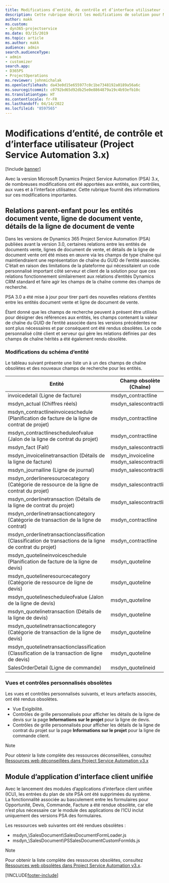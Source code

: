 ```yaml
---
title: Modifications d’entité, de contrôle et d’interface utilisateur (Project Service Automation 3.x)
description: Cette rubrique décrit les modifications de solution pour Microsoft Dynamics Project Service Automation 3.x.
author: makk
ms.custom:
- dyn365-projectservice
ms.date: 03/15/2019
ms.topic: article
ms.author: makk
audience: admin
search.audienceType:
- admin
- customizer
search.app:
- D365PS
- ProjectOperations
ms.reviewer: johnmichalak
ms.openlocfilehash: da43e0d15e655977c0c1be7348192a0189a56a6c
ms.sourcegitcommit: c0792bd65d92db25e0e8864879a19c4b93efb10c
ms.translationtype: HT
ms.contentlocale: fr-FR
ms.lasthandoff: 04/14/2022
ms.locfileid: "8597565"
---
```

# <a name="entity-control-and-user-interface-changes-project-service-automation-3x"></a>Modifications d’entité, de contrôle et d’interface utilisateur (Project Service Automation 3.x)

[!include [banner](../../includes/psa-now-project-operations.md)]


Avec la version Microsoft Dynamics Project Service Automation (PSA) 3.x, de nombreuses modifications ont été apportées aux entités, aux contrôles, aux vues et à l’interface utilisateur. Cette rubrique fournit des informations sur ces modifications importantes.

## <a name="parent-child-relationships-for-sales-document-sales-document-line-sales-document-line-detail-entities"></a>Relations parent-enfant pour les entités document vente, ligne de document vente, détails de la ligne de document de vente
Dans les versions de Dynamics 365 Project Service Automation (PSA) publiées avant la version 3.0, certaines relations entre les entités de documents vente, lignes de document de vente, et détails de la ligne de document vente ont été mises en œuvre via les champs de type chaîne qui maintiendraient une représentation de chaîne du GUID de l’entité associée. C’était en raison des limitations de la plateforme qui nécessitaient un code personnalisé important côté serveur et client de la solution pour que ces relations fonctionnement similairement aux relations d’entités Dynamics CRM standard et faire agir les champs de la chaîne comme des champs de recherche.

PSA 3.0 a été mise à jour pour tirer parti des nouvelles relations d’entités entre les entités document vente et ligne de document de vente.

Étant donné que les champs de recherche peuvent à présent être utilisés pour désigner des références aux entités, les champs contenant la valeur de chaîne du GUID de l’entité associée dans les versions précédentes ne sont plus nécessaires et par conséquent ont été rendus obsolètes. Le code personnalisé côté client et serveur qui gère les relations définies par des champs de chaîne hérités a été également rendu obsolète.

### <a name="entity-schema-changes"></a>Modifications du schéma d’entité
Le tableau suivant présente une liste un à un des champs de chaîne obsolètes et des nouveaux champs de recherche pour les entités. 

 Entité |   Champ obsolète (Chaîne) | Nouveau champ (Recherche)
--- | --- | ---
invoicedetail (Ligne de facture) |  msdyn_contractline |    msdyn_contractlineid
msdyn_actual (Chiffres réels) | msdyn_salescontractline |   msdyn_salescontractlineid
msdyn_contractlineinvoiceschedule (Planification de facture de la ligne de contrat de projet) |    msdyn_contractline |    msdyn_contractlineid
msdyn_contractlinescheduleofvalue (Jalon de la ligne de contrat du projet) |   msdyn_contractline |    msdyn_contractlineid
msdyn_fact (Fait) | msdyn_salescontractline |   msdyn_salescontractlineid
msdyn_invoicelinetransaction (Détails de la ligne de facture) | msdyn_invoiceline <br> msdyn_salescontractline | msdyn_invoicelineid <br> msdyn_salescontractlineid
msdyn_journalline (Ligne de journal) |  msdyn_salescontractline |   msdyn_salescontractlineid
msdyn_orderlineresourcecategory (Catégorie de ressource de la ligne de contrat du projet) | msdyn_salescontractline |   msdyn_contractlineid
msdyn_orderlinetransaction (Détails de la ligne de contrat du projet) | msdyn_salescontractline |   msdyn_salescontractlineid
msdyn_orderlinetransactioncategory (Catégorie de transaction de la ligne de contrat) |   msdyn_contractline |    msdyn_contractlineid
msdyn_orderlinetransactionclassification (Classification de transactions de la ligne de contrat du projet) |   msdyn_contractline |    msdyn_contractlineid
msdyn_quotelineinvoiceschedule (Planification de facture de la ligne de devis) |  msdyn_quoteline |   msdyn_quotelineid
msdyn_quotelineresourcecategory (Catégorie de ressource de ligne de devis) |    msdyn_quoteline |   msdyn_quotelineid
msdyn_quotelinescheduleofvalue (Jalon de la ligne de devis) | msdyn_quoteline |   msdyn_quotelineid
msdyn_quotelinetransaction (Détails de la ligne de devis) |    msdyn_quoteline |   msdyn_quotelineid
msdyn_quotelinetransactioncategory (Catégorie de transaction de la ligne de devis) |  msdyn_quoteline |   msdyn_quotelineid
msdyn_quotelinetransactionclassification (Classification de la transaction de ligne de devis) |  msdyn_quoteline |   msdyn_quotelineid
SalesOrderDetail (Ligne de commande) | msdyn_quotelineid | msdyn_quoteline 

### <a name="deprecated-custom-views-and-controls"></a>Vues et contrôles personnalisés obsolètes
Les vues et contrôles personnalisés suivants, et leurs artefacts associés, ont été rendus obsolètes.

- Vue Exigibilité.
- Contrôles de grille personnalisés pour afficher les détails de la ligne de devis sur la page **Informations sur le projet** pour la ligne de devis.
- Contrôles de grille personnalisés pour afficher les détails de la ligne de contrat du projet sur la page **Informations sur le projet** pour la ligne de commande client.

> [!NOTE]
> Pour obtenir la liste complète des ressources déconseillées, consultez [Ressources web déconseillées dans Project Service Automation v3.x](../developer-guides/web-resources-deprecated-v3.x.md)

## <a name="unified-client-interface-app-module"></a>Module d’application d’interface client unifiée
Avec le lancement des modules d’applications d’interface client unifiée (ICU), les entrées du plan de site PSA ont été supprimées du système.  
La fonctionnalité associée au basculement entre les formulaires pour Opportunité, Devis, Commande, Facture a été rendue obsolète, car elle n’est plus nécessaire car le module des applications de l’ICU inclut uniquement des versions PSA des formulaires.  

Les ressources web suivantes ont été rendues obsolètes :

- msdyn_\SalesDocument\SalesDocumentFormLoader.js
- msdyn_\SalesDocument\PSSalesDocumentCustomFormIds.js

> [!NOTE]
> Pour obtenir la liste complète des ressources obsolètes, consultez [Ressources web obsolètes dans Project Service Automation v3.x](../developer-guides/web-resources-deprecated-v3.x.md).




[!INCLUDE[footer-include](../../includes/footer-banner.md)]
